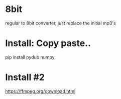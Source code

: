 # 8bit
 regular to 8bit converter, just replace the initial mp3's

# Install: Copy paste..

pip install pydub numpy

# Install #2

https://ffmpeg.org/download.html


